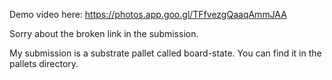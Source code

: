 Demo video here: https://photos.app.goo.gl/TFfvezgQaaqAmmJAA

Sorry about the broken link in the submission.

My submission is a substrate pallet called board-state. You can find it in the pallets directory.